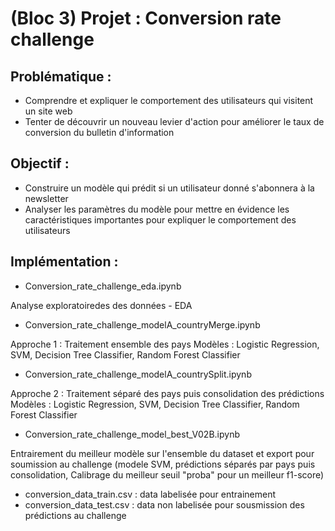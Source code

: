# (Bloc 3) Projet : Conversion rate challenge

## Problématique :
* Comprendre et expliquer le comportement des utilisateurs qui visitent un site web
* Tenter de découvrir un nouveau levier d'action pour améliorer le taux de conversion du bulletin d'information 

## Objectif :
* Construire un modèle qui prédit si un utilisateur donné s'abonnera à la newsletter
* Analyser les paramètres du modèle pour mettre en évidence les caractéristiques importantes pour expliquer le comportement des utilisateurs 

## Implémentation :
* Conversion_rate_challenge_eda.ipynb

Analyse exploratoiredes des données - EDA

* Conversion_rate_challenge_modelA_countryMerge.ipynb

Approche 1 : Traitement ensemble des pays
Modèles : Logistic Regression, SVM, Decision Tree Classifier, Random Forest Classifier

* Conversion_rate_challenge_modelA_countrySplit.ipynb

Approche 2 : Traitement séparé des pays puis consolidation des prédictions
Modèles : Logistic Regression, SVM, Decision Tree Classifier, Random Forest Classifier

* Conversion_rate_challenge_model_best_V02B.ipynb

Entrairement du meilleur modèle sur l'ensemble du dataset et export pour soumission au challenge
(modele SVM, prédictions séparés par pays puis consolidation, Calibrage du meilleur seuil "proba" pour un meilleur f1-score)

* conversion_data_train.csv : data labelisée pour entrainement
* conversion_data_test.csv : data non labelisée pour sousmission des prédictions au challenge
